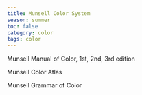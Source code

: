 ```yaml
---
title: Munsell Color System
season: summer
toc: false
category: color
tags: color
---
```


Munsell Manual of Color, 1st, 2nd, 3rd edition

Munsell Color Atlas

Munsell Grammar of Color

